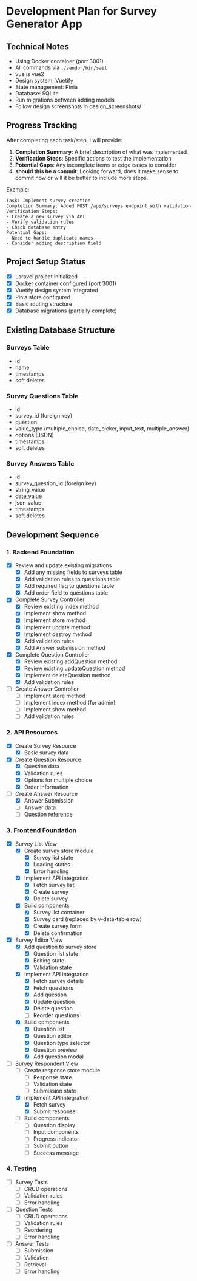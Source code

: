 # Development Plan for Survey Generator App

## Technical Notes
- Using Docker container (port 3001)
- All commands via `./vendor/bin/sail`
- vue is vue2
- Design system: Vuetify
- State management: Pinia
- Database: SQLite
- Run migrations between adding models
- Follow design screenshots in design_screenshots/

## Progress Tracking
After completing each task/step, I will provide:
1. **Completion Summary**: A brief description of what was implemented
2. **Verification Steps**: Specific actions to test the implementation
3. **Potential Gaps**: Any incomplete items or edge cases to consider
4. **should this be a commit**: Looking forward, does it make sense to commit now or will it be better to include more steps.

Example:
```
Task: Implement survey creation
Completion Summary: Added POST /api/surveys endpoint with validation
Verification Steps:
- Create a new survey via API
- Verify validation rules
- Check database entry
Potential Gaps:
- Need to handle duplicate names
- Consider adding description field
```

## Project Setup Status
- [x] Laravel project initialized
- [x] Docker container configured (port 3001)
- [x] Vuetify design system integrated
- [x] Pinia store configured
- [x] Basic routing structure
- [x] Database migrations (partially complete)

## Existing Database Structure
### Surveys Table
- id
- name
- timestamps
- soft deletes

### Survey Questions Table
- id
- survey_id (foreign key)
- question
- value_type (multiple_choice, date_picker, input_text, multiple_answer)
- options (JSON)
- timestamps
- soft deletes

### Survey Answers Table
- id
- survey_question_id (foreign key)
- string_value
- date_value
- json_value
- timestamps
- soft deletes

## Development Sequence

### 1. Backend Foundation
- [x] Review and update existing migrations
  - [x] Add any missing fields to surveys table
  - [x] Add validation rules to questions table
  - [x] Add required flag to questions table
  - [x] Add order field to questions table

- [x] Complete Survey Controller
  - [x] Review existing index method
  - [x] Implement show method
  - [x] Implement store method
  - [x] Implement update method
  - [x] Implement destroy method
  - [x] Add validation rules
  - [x] Add Answer submission method

- [x] Complete Question Controller
  - [x] Review existing addQuestion method
  - [x] Review existing updateQuestion method
  - [x] Implement deleteQuestion method
  - [x] Add validation rules

- [ ] Create Answer Controller
  - [ ] Implement store method
  - [ ] Implement index method (for admin)
  - [ ] Implement show method
  - [ ] Add validation rules

### 2. API Resources
- [x] Create Survey Resource
  - [x] Basic survey data

- [x] Create Question Resource
  - [x] Question data
  - [x] Validation rules
  - [x] Options for multiple choice
  - [x] Order information

- [ ] Create Answer Resource
  - [x] Answer Submission
  - [ ] Answer data
  - [ ] Question reference

### 3. Frontend Foundation
- [x] Survey List View
  - [x] Create survey store module
    - [x] Survey list state
    - [x] Loading states
    - [x] Error handling
  - [x] Implement API integration
    - [x] Fetch survey list
    - [x] Create survey
    - [x] Delete survey
  - [x] Build components
    - [x] Survey list container
    - [x] Survey card (replaced by v-data-table row)
    - [x] Create survey form
    - [x] Delete confirmation

- [x] Survey Editor View
  - [x] Add question to survey store
    - [x] Question list state
    - [x] Editing state
    - [x] Validation state
  - [x] Implement API integration
    - [x] Fetch survey details
    - [x] Fetch questions
    - [x] Add question
    - [x] Update question
    - [x] Delete question
    - [ ] Reorder questions
  - [x] Build components
    - [x] Question list
    - [x] Question editor
    - [x] Question type selector
    - [x] Question preview
    - [x] Add question modal

- [ ] Survey Respondent View
  - [ ] Create response store module
    - [ ] Response state
    - [ ] Validation state
    - [ ] Submission state
  - [x] Implement API integration
    - [x] Fetch survey
    - [x] Submit response
  - [ ] Build components
    - [ ] Question display
    - [ ] Input components
    - [ ] Progress indicator
    - [ ] Submit button
    - [ ] Success message

### 4. Testing
- [ ] Survey Tests
  - [ ] CRUD operations
  - [ ] Validation rules
  - [ ] Error handling

- [ ] Question Tests
  - [ ] CRUD operations
  - [ ] Validation rules
  - [ ] Reordering
  - [ ] Error handling

- [ ] Answer Tests
  - [ ] Submission
  - [ ] Validation
  - [ ] Retrieval
  - [ ] Error handling
